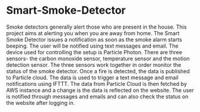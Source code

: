 # Smart-Smoke-Detector
Smoke detectors generally alert those who are present in the house. This project aims at alerting you when you are away from home. The Smart Smoke Detector issues a notification as soon as the smoke alarm starts beeping. The user will be notified using text messages and email. The device used for controlling the setup is Particle Photon. There are three sensors- the carbon monoxide sensor, temperature sensor and the motion detection sensor. The three sensors work together in order monitor the status of the smoke detector. Once a fire is detected, the data is published to Particle cloud. The data is used to trigger a text message and email notifications using IFTTT. The data from Particle Cloud is then fetched by AWS instance and a change is the data is reflected on the website. The user is notified through messages and emails and can also check the status on the website after logging in. 

